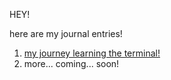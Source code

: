 HEY!

here are my journal entries!

1. [my journey learning the terminal!](terminal.md)
2. more... coming... soon!
